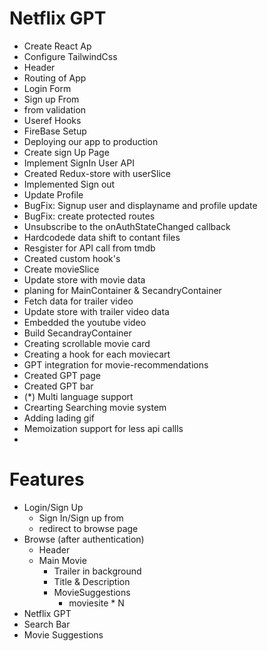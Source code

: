 # Netflix GPT

- Create React Ap
- Configure TailwindCss
- Header
- Routing of App
- Login Form 
- Sign up From
- from validation
- Useref Hooks
- FireBase Setup
- Deploying our app to production
- Create sign Up Page
- Implement SignIn User API
- Created Redux-store with userSlice
- Implemented Sign out
- Update Profile
- BugFix: Signup user and displayname and profile update
- BugFix: create protected routes
- Unsubscribe to the onAuthStateChanged callback
- Hardcodede data shift to contant files
- Resgister for API call from tmdb
- Created custom hook's
- Create movieSlice
- Update store with movie data
- planing for MainContainer & SecandryContainer
- Fetch data for trailer video
- Update store with trailer video data
- Embedded the youtube video
- Build SecandrayContainer
- Creating scrollable movie card
- Creating a hook for each moviecart
- GPT integration for movie-recommendations 
- Created GPT page
- Created GPT bar
- (*) Multi language support
- Crearting Searching movie system
- Adding lading gif
- Memoization support for less api callls
- 

# Features

- Login/Sign Up
  - Sign In/Sign up from
  - redirect to browse page
- Browse (after authentication)
  - Header
  - Main Movie
    - Trailer in background
    - Title & Description
    - MovieSuggestions
      - moviesite * N
- Netflix GPT
 - Search Bar
 - Movie Suggestions